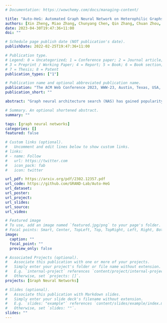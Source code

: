 ```yaml
---
# Documentation: https://wowchemy.com/docs/managing-content/

title: "Auto-HeG: Automated Graph Neural Network on Heterophilic Graphs"
authors: [Xin Zheng, Miao Zhang, Chunyang Chen, Qin Zhang, Chuan Zhou, Shirui Pan]
date: 2023-04-30T19:47:36+11:00
doi: ""

# Schedule page publish date (NOT publication's date).
publishDate: 2022-02-25T19:47:36+11:00

# Publication type.
# Legend: 0 = Uncategorized; 1 = Conference paper; 2 = Journal article;
# 3 = Preprint / Working Paper; 4 = Report; 5 = Book; 6 = Book section;
# 7 = Thesis; 8 = Patent
publication_types: ["1"]

# Publication name and optional abbreviated publication name.
publication: "The ACM Web Conference 2023, WWW-23, Austin, Texas, USA, April 30 - May 4, 2023 (CORE A*)"
publication_short: ""

abstract: "Graph neural architecture search (NAS) has gained popularity in automatically designing powerful graph neural networks (GNNs) with relieving human efforts. However, existing graph NAS methods mainly work under the homophily assumption. In contrast, heterophily, which shares an opposite property of graph data to homophily, exists widely in various real-world applications, eg, online social networks and transactions. Despite its vital role in the web socio-economic system, automated heterophilic graph learning with NAS is still a research blank to be filled in. Due to the complexity and variety of heterophilic graphs, the critical challenge of heterophilic graph NAS mainly lies in developing the heterophily-specific search space and strategy. Therefore, in this paper, we propose a novel automated graph neural network on heterophilic graphs, namely Auto-HeG, to automatically build heterophilic GNN models with expressive learning abilities. Specifically, Auto-HeG incorporates heterophily into all stages of automatic heterophilic graph learning, including search space design, supernet training, and architecture selection. Through the diverse message-passing scheme with joint micro-level and macro-level designs, we first build a comprehensive heterophilic GNN search space, enabling Auto-HeG to integrate complex and various heterophily of graphs. With a progressive supernet training strategy, we dynamically shrink the initial search space according to layer-wise variation of heterophily, resulting in a compact and efficient supernet. Taking a heterophily-aware distance criterion as the guidance, we conduct heterophilic architecture selection in the leave-one-out pattern, so that specialized and expressive heterophilic GNN architectures can be derived. Extensive experiments illustrate the superiority of Auto-HeG in developing excellent heterophilic GNNs to human-designed models and graph NAS models."

# Summary. An optional shortened abstract.
summary: ""

tags: [graph neural networks]
categories: []
featured: false

# Custom links (optional).
#   Uncomment and edit lines below to show custom links.
# links:
# - name: Follow
#   url: https://twitter.com
#   icon_pack: fab
#   icon: twitter

url_pdf: https://arxiv.org/pdf/2302.12357.pdf
url_code: https://github.com/GRAND-Lab/Auto-HeG
url_dataset:
url_poster:
url_project:
url_slides:
url_source:
url_video:

# Featured image
# To use, add an image named `featured.jpg/png` to your page's folder. 
# Focal points: Smart, Center, TopLeft, Top, TopRight, Left, Right, BottomLeft, Bottom, BottomRight.
image:
  caption: ""
  focal_point: ""
  preview_only: false

# Associated Projects (optional).
#   Associate this publication with one or more of your projects.
#   Simply enter your project's folder or file name without extension.
#   E.g. `internal-project` references `content/project/internal-project/index.md`.
#   Otherwise, set `projects: []`.
projects: [Graph Neural Networks]

# Slides (optional).
#   Associate this publication with Markdown slides.
#   Simply enter your slide deck's filename without extension.
#   E.g. `slides: "example"` references `content/slides/example/index.md`.
#   Otherwise, set `slides: ""`.
slides: ""
---
```

